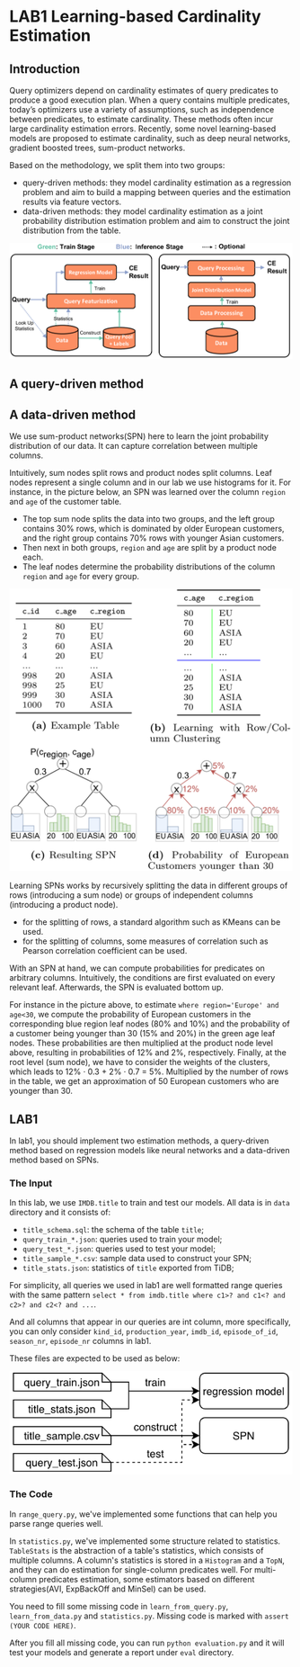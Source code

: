# LAB1 Learning-based Cardinality Estimation

## Introduction
Query optimizers depend on cardinality estimates of query predicates to produce a good execution plan. When a query contains multiple predicates, today’s optimizers use a variety of assumptions, such as independence between predicates, to estimate cardinality. These methods often incur large cardinality estimation errors. Recently, some novel learning-based models are proposed to estimate cardinality, such as deep neural networks, gradient boosted trees, sum-product networks.

Based on the methodology, we split them into two groups:

+ query-driven methods: they model cardinality estimation as a regression problem and aim to build a mapping between queries and the estimation results via feature vectors.
+ data-driven methods: they model cardinality estimation as a joint probability distribution estimation problem and aim to construct the joint distribution from the table.

![methods](learning-based-methods.png)

## A query-driven method

## A data-driven method
We use sum-product networks(SPN) here to learn the joint probability distribution of our data. It can capture correlation between multiple columns.

Intuitively, sum nodes split rows and product nodes split columns. Leaf nodes represent a single column and in our lab we use histograms for it. For instance, in the picture below, an SPN was learned over the column `region` and `age` of the customer table.

+  The top sum node splits the data into two groups, and the left group contains 30% rows, which is dominated by older European customers, and the right group contains 70% rows with younger Asian customers.
+  Then next in both groups, `region` and `age` are split by a product node each. 
+  The leaf nodes determine the probability distributions of the column `region` and `age` for every group.

![SPN](spn.png)

Learning SPNs works by recursively splitting the data in different groups of rows (introducing a sum node) or groups of independent columns (introducing a product node). 
+ for the splitting of rows, a standard algorithm such as KMeans can be used. 
+ for the splitting of columns, some measures of correlation such as Pearson correlation coefficient can be used.

With an SPN at hand, we can compute probabilities for predicates on arbitrary columns. Intuitively, the conditions are first evaluated on every relevant leaf. Afterwards, the SPN is evaluated bottom up. 

For instance in the picture above, to estimate `where region='Europe' and age<30`,  we compute the probability of European customers in the corresponding blue region leaf nodes (80% and 10%) and the probability of a customer being younger than 30 (15% and 20%) in the green age leaf nodes. These probabilities are then multiplied at the product node level above, resulting in probabilities of 12% and 2%, respectively. Finally, at the root level (sum node), we have to consider the weights of the clusters, which leads to 12% · 0.3 + 2% · 0.7 = 5%. Multiplied by the number of rows in the table, we get an approximation of 50 European customers who are younger than 30.

## LAB1

In lab1, you should implement two estimation methods, a query-driven method based on regression models like neural networks and a data-driven method based on SPNs.

### The Input

In this lab, we use `IMDB.title` to train and test our models. All data is in `data` directory and it consists of:

+ `title_schema.sql`: the schema of the table `title`;
+ `query_train_*.json`: queries used to train your model;
+ `query_test_*.json`: queries used to test your model;
+ `title_sample_*.csv`: sample data used to construct your SPN;
+ `title_stats.json`: statistics of `title` exported from TiDB;

For simplicity, all queries we used in lab1 are well formatted range queries with the same pattern `select * from imdb.title where c1>? and c1<? and c2>? and c2<? and ...`.

And all columns that appear in our queries are int column, more specifically, you can only consider `kind_id`, `production_year`, `imdb_id`, `episode_of_id`, `season_nr`, `episode_nr` columns in lab1.

These files are expected to be used as below:

![input](input.png)

### The Code

In `range_query.py`, we've implemented some functions that can help you parse range queries well.

In `statistics.py`, we've implemented some structure related to statistics. `TableStats` is the abstraction of a table's statistics, which consists of multiple columns. A column's statistics is stored in a `Histogram` and a `TopN`, and they can do estimation for single-column predicates well. For multi-column predicates estimation, some estimators based on different strategies(AVI, ExpBackOff and MinSel) can be used.

You need to fill some missing code in `learn_from_query.py`, `learn_from_data.py` and `statistics.py`. Missing code is marked with `assert (YOUR CODE HERE)`.

After you fill all missing code, you can run `python evaluation.py` and it will test your models and generate a report under `eval` directory.


